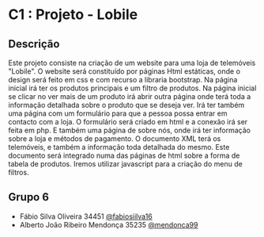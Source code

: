 # C1 : Projeto - Lobile 

## Descrição
Este projeto consiste na criação de um website para uma loja de telemóveis "Lobile". O website será constituído por páginas Html estáticas, onde o design será feito em css e com recurso a libraria bootstrap. Na página inicial irá ter os produtos principais e um filtro de produtos. Na página inicial se clicar no ver mais de um produto irá abrir outra página onde terá toda a informação detalhada sobre o produto que se deseja ver. Irá ter também uma página com um formulário para que a pessoa possa entrar em contacto com a loja. O formulário será criado em html e a conexão irá ser feita em php. E também uma página de sobre nós, onde irá ter informação sobre a loja e métodos de pagamento. O documento XML terá os telemóveis, e também a informação toda detalhada do mesmo. Este documento será integrado numa das páginas de html sobre a forma de tabela de produtos. Iremos utilizar javascript para a criação do menu de filtros.


## Grupo 6


* Fábio Silva Oliveira 34451 [@fabiosiilva16](https://github.com/fabiosiilva16)
* Alberto João Ribeiro Mendonça 35235 [@mendonca99](https://github.com/mendonca99)
